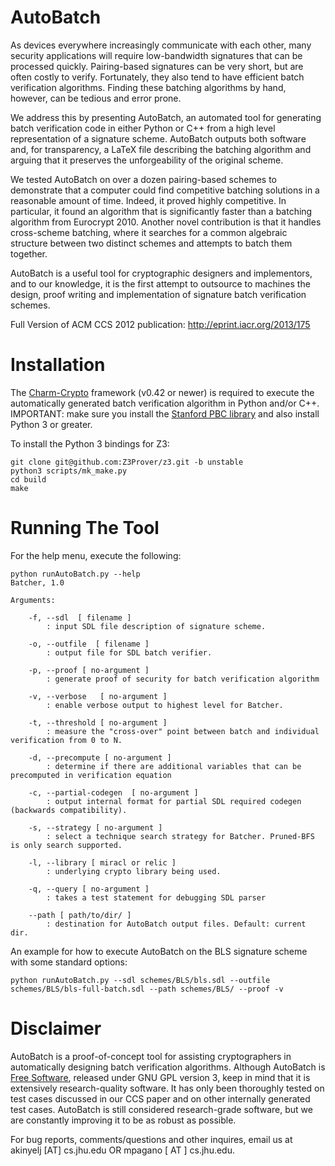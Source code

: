 AutoBatch
=========

As devices everywhere increasingly communicate with each other, many security applications will require low-bandwidth signatures that can be processed quickly. Pairing-based signatures can be very short, but are often costly to verify. Fortunately, they also tend to have efficient batch verification algorithms. Finding these batching algorithms by hand, however, can be tedious and error prone.

We address this by presenting AutoBatch, an automated tool for generating batch verification code in either Python or C++ from a high level representation of a signature scheme. AutoBatch outputs both software and, for transparency, a LaTeX file describing the batching algorithm and arguing that it preserves the unforgeability of the original scheme.

We tested AutoBatch on over a dozen pairing-based schemes to demonstrate that a computer could find competitive batching solutions in a reasonable amount of time. Indeed, it proved highly competitive. In particular, it found an algorithm that is significantly faster than a batching algorithm from Eurocrypt 2010. Another novel contribution is that it handles cross-scheme batching, where it searches for a common algebraic structure between two distinct schemes and attempts to batch them together.

AutoBatch is a useful tool for cryptographic designers and implementors, and to our knowledge, it is the first attempt to outsource to machines the design, proof writing and implementation of signature batch verification schemes.

Full Version of ACM CCS 2012 publication: http://eprint.iacr.org/2013/175

Installation
============

The [Charm-Crypto](https://github.com/jhuisi/charm/downloads) framework (v0.42 or newer) is required to execute the automatically generated batch verification algorithm in Python and/or C++. IMPORTANT: make sure you install the [Stanford PBC library](http://crypto.stanford.edu/pbc/download.html) and also install Python 3 or greater.

To install the Python 3 bindings for Z3:

    git clone git@github.com:Z3Prover/z3.git -b unstable
    python3 scripts/mk_make.py
    cd build
    make


Running The Tool
================

For the help menu, execute the following:

	python runAutoBatch.py --help
	Batcher, 1.0 
	
	Arguments: 
	
		-f, --sdl  [ filename ]
			: input SDL file description of signature scheme.
	
		-o, --outfile  [ filename ]
			: output file for SDL batch verifier.
	
		-p, --proof [ no-argument ]
			: generate proof of security for batch verification algorithm
	
		-v, --verbose   [ no-argument ]
			: enable verbose output to highest level for Batcher.
	
		-t, --threshold [ no-argument ]
			: measure the "cross-over" point between batch and individual verification from 0 to N.
	
		-d, --precompute [ no-argument ]
			: determine if there are additional variables that can be precomputed in verification equation
	
		-c, --partial-codegen  [ no-argument ]
			: output internal format for partial SDL required codegen (backwards compatibility).
	
		-s, --strategy [ no-argument ]
			: select a technique search strategy for Batcher. Pruned-BFS is only search supported.
	
		-l, --library [ miracl or relic ]
			: underlying crypto library being used.
	
		-q, --query [ no-argument ]
			: takes a test statement for debugging SDL parser
	
		--path [ path/to/dir/ ]
			: destination for AutoBatch output files. Default: current dir.

An example for how to execute AutoBatch on the BLS signature scheme with some standard options:

	python runAutoBatch.py --sdl schemes/BLS/bls.sdl --outfile schemes/BLS/bls-full-batch.sdl --path schemes/BLS/ --proof -v


Disclaimer
==========

AutoBatch is a proof-of-concept tool for assisting cryptographers in automatically designing batch verification algorithms. Although AutoBatch is [Free Software](http://www.gnu.org/philosophy/free-sw.html), released under GNU GPL version 3, keep in mind that it is extensively research-quality software. It has only been thoroughly tested on test cases discussed in our CCS paper and on other internally generated test cases. AutoBatch is still considered research-grade software, but we are constantly improving it to be as robust as possible. 

For bug reports, comments/questions and other inquires, email us at akinyelj [AT] cs.jhu.edu OR mpagano [ AT ] cs.jhu.edu.

